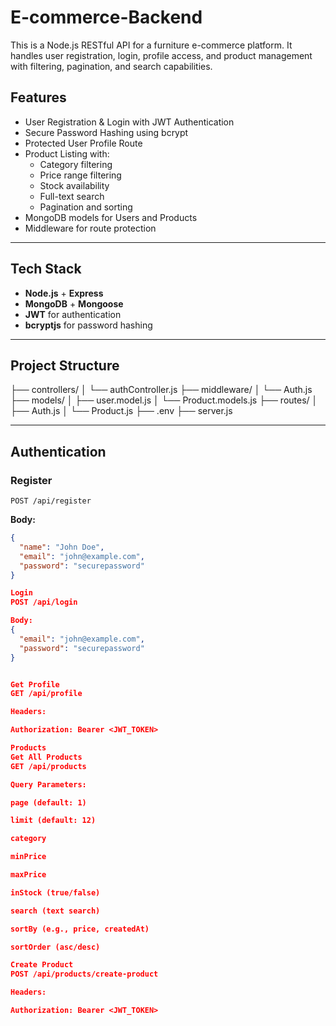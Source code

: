 # E-commerce-Backend

This is a Node.js RESTful API for a furniture e-commerce platform. It handles user registration, login, profile access, and product management with filtering, pagination, and search capabilities.

##  Features

- User Registration & Login with JWT Authentication
- Secure Password Hashing using bcrypt
- Protected User Profile Route
- Product Listing with:
  - Category filtering
  - Price range filtering
  - Stock availability
  - Full-text search
  - Pagination and sorting
- MongoDB models for Users and Products
- Middleware for route protection

---

##  Tech Stack

- **Node.js** + **Express**
- **MongoDB** + **Mongoose**
- **JWT** for authentication
- **bcryptjs** for password hashing

---

##  Project Structure

├── controllers/
│ └── authController.js
├── middleware/
│ └── Auth.js
├── models/
│ ├── user.model.js
│ └── Product.models.js
├── routes/
│ ├── Auth.js
│ └── Product.js
├── .env
├── server.js

---

##  Authentication

### Register

`POST /api/register`

**Body:**

```json
{
  "name": "John Doe",
  "email": "john@example.com",
  "password": "securepassword"
}

Login
POST /api/login

Body:
{
  "email": "john@example.com",
  "password": "securepassword"
}


Get Profile
GET /api/profile

Headers:

Authorization: Bearer <JWT_TOKEN>

Products
Get All Products
GET /api/products

Query Parameters:

page (default: 1)

limit (default: 12)

category

minPrice

maxPrice

inStock (true/false)

search (text search)

sortBy (e.g., price, createdAt)

sortOrder (asc/desc)

Create Product
POST /api/products/create-product

Headers:

Authorization: Bearer <JWT_TOKEN>
```
